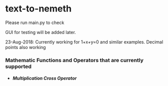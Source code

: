 # text-to-nemeth

Please run main.py to check

GUI for testing will be added later.

23-Aug-2018:  Currently working for 1+x+y=0 and similar examples. 
              Decimal points also working
              
<h3>Mathematic Functions and Operators that are currently supported</h3>

<ul>
  <li>
    <h5>Multiplication Cross Operator</h5>
